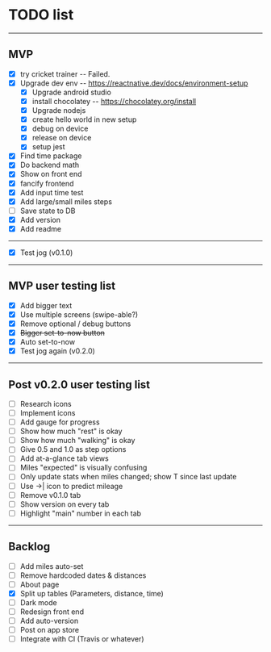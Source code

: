 # TODO list
---
## MVP
- [x] try cricket trainer -- Failed. 
- [x] Upgrade dev env -- https://reactnative.dev/docs/environment-setup
  - [x] Upgrade android studio
  - [x] install chocolatey -- https://chocolatey.org/install
  - [x] Upgrade nodejs
  - [x] create hello world in new setup
  - [x] debug on device
  - [x] release on device
  - [x] setup jest
- [x] Find time package
- [x] Do backend math
- [x] Show on front end
- [x] fancify frontend
- [x] Add input time test
- [x] Add large/small miles steps
- [ ] Save state to DB
- [x] Add version
- [x] Add readme
---
- [x] Test jog (v0.1.0)
--- 
## MVP user testing list
- [x] Add bigger text
- [x] Use multiple screens (swipe-able?)
- [x] Remove optional / debug buttons
- [x] ~~Bigger set-to-now button~~
- [x] Auto set-to-now
- [x] Test jog again (v0.2.0)
---
## Post v0.2.0 user testing list
- [ ] Research icons
- [ ] Implement icons
- [ ] Add gauge for progress
- [ ] Show how much "rest" is okay
- [ ] Show how much "walking" is okay
- [ ] Give 0.5 and 1.0 as step options
- [ ] Add at-a-glance tab views
- [ ] Miles "expected" is visually confusing
- [ ] Only update stats when miles changed; show T since last update
- [ ] Use ->| icon to predict mileage
- [ ] Remove v0.1.0 tab
- [ ] Show version on every tab
- [ ] Highlight "main" number in each tab

---
## Backlog
- [ ] Add miles auto-set
- [ ] Remove hardcoded dates & distances
- [ ] About page
- [x] Split up tables (Parameters, distance, time)
- [ ] Dark mode
- [ ] Redesign front end
- [ ] Add auto-version
- [ ] Post on app store
- [ ] Integrate with CI (Travis or whatever)
